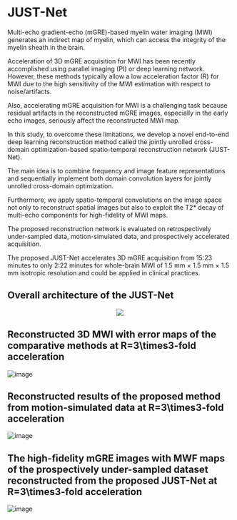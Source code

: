 # JUST-Net
Multi-echo gradient-echo (mGRE)-based myelin water imaging (MWI) generates an indirect map of myelin, which can access the integrity of the myelin sheath in the brain.

Acceleration of 3D mGRE acquisition for MWI has been recently accomplished using parallel imaging (PI) or deep learning network. However, these methods typically allow a low acceleration factor (R) for MWI due to the high sensitivity of the MWI estimation with respect to noise/artifacts.

Also, accelerating mGRE acquisition for MWI is a challenging task because residual artifacts in the reconstructed mGRE images, especially in the early echo images, seriously affect the reconstructed MWI map.

In this study, to overcome these limitations, we develop a novel end-to-end deep learning reconstruction method called the jointly unrolled cross-domain optimization-based spatio-temporal reconstruction network (JUST-Net).

The main idea is to combine frequency and image feature representations and sequentially implement both domain convolution layers for jointly unrolled cross-domain optimization.

Furthermore, we apply spatio-temporal convolutions on the image space not only to reconstruct spatial images but also to exploit the T2* decay of multi-echo components for high-fidelity of MWI maps.

The proposed reconstruction network is evaluated on retrospectively under-sampled data, motion-simulated data, and prospectively accelerated acquisition.

The proposed JUST-Net accelerates 3D mGRE acquisition from 15:23 minutes to only 2:22 minutes for whole-brain MWI of 1.5 mm × 1.5 mm × 1.5 mm isotropic resolution and could be applied in clinical practices.

## Overall architecture of the JUST-Net
<p align="center">
  <img src="https://user-images.githubusercontent.com/59819627/206959200-01d09629-122f-4a35-a45a-2c0510c9f165.png"/>
</p>

## Reconstructed 3D MWI with error maps of the comparative methods at R=3\times3-fold acceleration
![image](https://user-images.githubusercontent.com/59819627/206959987-dbfddb57-5ee6-4e5c-ae56-33f9b610f9be.png)

## Reconstructed results of the proposed method from motion-simulated data at R=3\times3-fold acceleration
![image](https://user-images.githubusercontent.com/59819627/206960029-553b5cf0-2797-4dae-b96a-33738f461c21.png)

## The high-fidelity mGRE images with MWF maps of the prospectively under-sampled dataset reconstructed from the proposed JUST-Net at R=3\times3-fold acceleration
![image](https://user-images.githubusercontent.com/59819627/206960077-690455b3-8bc1-4df9-8970-e275f6f3dfef.png)

